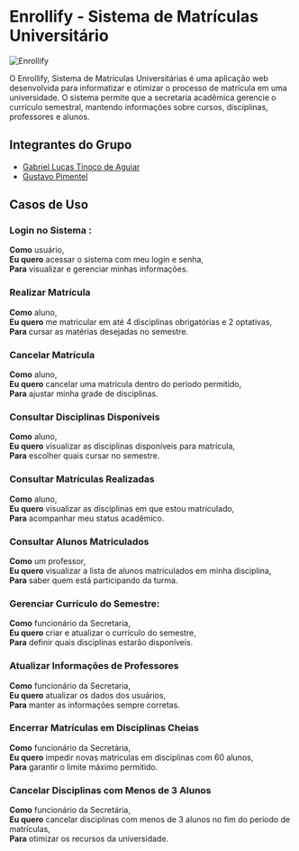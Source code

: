 # Enrollify - Sistema de Matrículas Universitário

![Enrollify](https://github.com/user-attachments/assets/92ed0005-4025-4966-90ef-088a915ee546)

O Enrollify, Sistema de Matrículas Universitárias é uma aplicação web desenvolvida para informatizar e otimizar o processo de matrícula em uma universidade. O sistema permite que a secretaria acadêmica gerencie o currículo semestral, mantendo informações sobre cursos, disciplinas, professores e alunos.

## Integrantes do Grupo
* [Gabriel Lucas Tinoco de Aguiar](https://github.com/gabrieltinoco)
* [Gustavo Pimentel]()

## Casos de Uso

### Login no Sistema :

**Como** usuário,<br/> 
**Eu quero** acessar o sistema  com meu login e senha,<br/>
**Para** visualizar e gerenciar minhas informações.<br/>


### Realizar Matrícula

**Como** aluno,<br/>
**Eu quero** me matricular em até 4 disciplinas obrigatórias e 2 optativas,<br/>
**Para** cursar as matérias desejadas no semestre.<br/>


### Cancelar Matrícula

**Como** aluno,<br/>
**Eu quero** cancelar uma matrícula dentro do período permitido,<br/>
**Para** ajustar minha grade de disciplinas.<br/>

### Consultar Disciplinas Disponíveis

**Como** aluno,<br/>
**Eu quero** visualizar as disciplinas disponíveis para matrícula,<br/>
**Para** escolher quais cursar no semestre.<br/>

### Consultar Matrículas Realizadas

**Como** aluno,<br/>
**Eu quero** visualizar as disciplinas em que estou matriculado,<br/>
**Para** acompanhar meu status acadêmico.<br/>


### Consultar Alunos Matriculados

**Como** um professor,<br/>
**Eu quero** visualizar a lista de alunos matriculados em minha disciplina,<br/>
**Para** saber quem está participando da turma.<br/>


### Gerenciar Currículo do Semestre:

**Como** funcionário da Secretaria,<br/>
**Eu quero** criar e atualizar o currículo do semestre,<br/>
**Para** definir quais disciplinas estarão disponíveis.<br/>


### Atualizar Informações de Professores

**Como** funcionário da Secretaria,<br/>
**Eu quero** atualizar os dados dos usuários,<br/>
**Para** manter as informações sempre corretas.<br/>


### Encerrar Matrículas em Disciplinas Cheias

**Como** funcionário da Secretária,<br/>
**Eu quero** impedir novas matrículas em disciplinas com 60 alunos,<br/>
**Para** garantir o limite máximo permitido.<br/>


### Cancelar Disciplinas com Menos de 3 Alunos

**Como** funcionário da Secretária,<br/>
**Eu quero** cancelar disciplinas com menos de 3 alunos no fim do período de matrículas,<br/>
**Para** otimizar os recursos da universidade.<br/>
